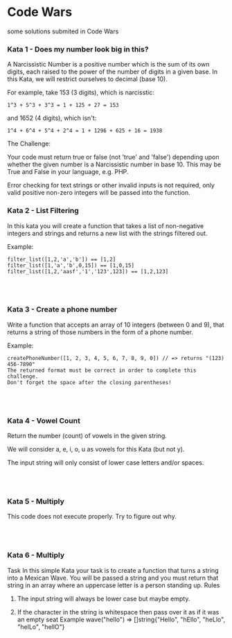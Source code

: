 # Code Wars
some solutions submited in Code Wars

<h3> Kata 1 - Does my number look big in this?</h3>

A Narcissistic Number is a positive number which is the sum of its own digits, each raised to the power of the number of digits in a given base. In this Kata, we will restrict ourselves to decimal (base 10).

For example, take 153 (3 digits), which is narcisstic:

    1^3 + 5^3 + 3^3 = 1 + 125 + 27 = 153
and 1652 (4 digits), which isn't:

    1^4 + 6^4 + 5^4 + 2^4 = 1 + 1296 + 625 + 16 = 1938
The Challenge:

Your code must return true or false (not 'true' and 'false') depending upon whether the given number is a Narcissistic number in base 10. This may be True and False in your language, e.g. PHP.

Error checking for text strings or other invalid inputs is not required, only valid positive non-zero integers will be passed into the function.

<h3> Kata 2 - List Filtering</h3>

In this kata you will create a function that takes a list of non-negative integers and strings and returns a new list with the strings filtered out.

Example:

```
filter_list([1,2,'a','b']) == [1,2]
filter_list([1,'a','b',0,15]) == [1,0,15]
filter_list([1,2,'aasf','1','123',123]) == [1,2,123]
```

<br><br>

<h3> Kata 3 - Create a phone number </h3>

Write a function that accepts an array of 10 integers (between 0 and 9), that returns a string of those numbers in the form of a phone number.

Example:
```
createPhoneNumber([1, 2, 3, 4, 5, 6, 7, 8, 9, 0]) // => returns "(123) 456-7890"
The returned format must be correct in order to complete this challenge.
Don't forget the space after the closing parentheses!
```
<br><br>

<h3> Kata 4 - Vowel Count </h3>

Return the number (count) of vowels in the given string.

We will consider a, e, i, o, u as vowels for this Kata (but not y).

The input string will only consist of lower case letters and/or spaces.

<br><br>

<h3> Kata 5 - Multiply </h3>

This code does not execute properly. Try to figure out why.

<br><br>

<h3> Kata 6 - Multiply </h3>

Task
In this simple Kata your task is to create a function that turns a string into a Mexican Wave. You will be passed a string and you must return that string in an array where an uppercase letter is a person standing up. 
Rules
 1.  The input string will always be lower case but maybe empty.

 2.  If the character in the string is whitespace then pass over it as if it was an empty seat
Example
wave("hello") => []string{"Hello", "hEllo", "heLlo", "helLo", "hellO"}



